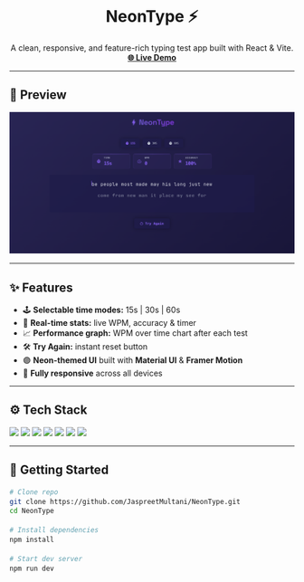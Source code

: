 <h1 align="center">NeonType ⚡</h1>
<p align="center">
  A clean, responsive, and feature-rich typing test app built with React & Vite.  
  <br/>
  <a href="https://neon-type.vercel.app" target="_blank"><b>🌐 Live Demo</b></a>
</p>

---

## 📸 Preview

![NeonType Screenshot](https://github.com/JaspreetMultani/NeonType/blob/main/thumbnail.png?raw=true)

---

## ✨ Features

- 🕹 **Selectable time modes:** 15s | 30s | 60s  
- 🧠 **Real-time stats:** live WPM, accuracy & timer  
- 📈 **Performance graph:** WPM over time chart after each test  
- 🛠 **Try Again:** instant reset button  
- 🟣 **Neon-themed UI** built with **Material UI** & **Framer Motion**  
- 📱 **Fully responsive** across all devices  

---

## ⚙️ Tech Stack

<p align="left">
  <img src="https://img.shields.io/badge/React-20232A?style=for-the-badge&logo=react&logoColor=61DAFB"/>
  <img src="https://img.shields.io/badge/Vite-646CFF?style=for-the-badge&logo=vite&logoColor=white"/>
  <img src="https://img.shields.io/badge/Material_UI-007FFF?style=for-the-badge&logo=mui&logoColor=white"/>
  <img src="https://img.shields.io/badge/Recharts-FFBB28?style=for-the-badge&logo=recharts&logoColor=white"/>
  <img src="https://img.shields.io/badge/Framer_Motion-000000?style=for-the-badge"/>
  <img src="https://img.shields.io/badge/JavaScript-F7DF1E?style=for-the-badge&logo=javascript&logoColor=black"/>
  <img src="https://img.shields.io/badge/CSS-2965f1?style=for-the-badge&logo=css3&logoColor=white"/>
</p>

---

## 🚀 Getting Started

```bash
# Clone repo
git clone https://github.com/JaspreetMultani/NeonType.git
cd NeonType

# Install dependencies
npm install

# Start dev server
npm run dev
